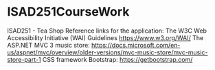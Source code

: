 # ISAD251CourseWork
ISAD251 - Tea Shop
Reference links for the application:
The W3C Web Accessibility Initiative (WAI) Guidelines https://www.w3.org/WAI/
The ASP.NET MVC 3 music store: https://docs.microsoft.com/en-us/aspnet/mvc/overview/older-versions/mvc-music-store/mvc-music-store-part-1
CSS framework Bootstrap: https://getbootstrap.com/

